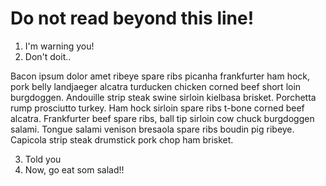 # Do not read beyond this line!

1. I'm warning you!
1. Don't doit..

Bacon ipsum dolor amet ribeye spare ribs picanha frankfurter ham hock, pork belly landjaeger alcatra turducken chicken corned beef short loin burgdoggen. Andouille strip steak swine sirloin kielbasa brisket. Porchetta rump prosciutto turkey. Ham hock sirloin spare ribs t-bone corned beef alcatra. Frankfurter beef spare ribs, ball tip sirloin cow chuck burgdoggen salami. Tongue salami venison bresaola spare ribs boudin pig ribeye. Capicola strip steak drumstick pork chop ham brisket.

3. Told you
1. Now, go eat som salad!!